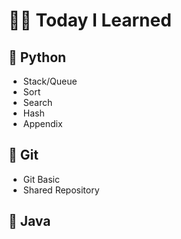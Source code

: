 # 👶🏻 Today I Learned



## 📘 Python

* Stack/Queue
* Sort
* Search
* Hash
* Appendix



## 📗 Git

* Git Basic
* Shared Repository



## 📕 Java



